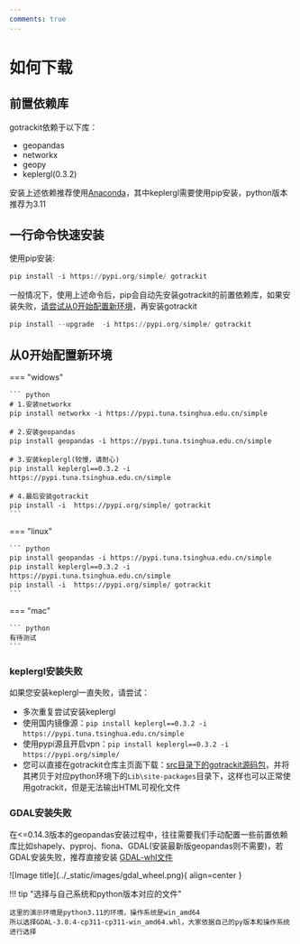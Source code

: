 ```yaml
---
comments: true
---
```


# 如何下载

[Anaconda]: https://www.anaconda.com/download
[GDAL-whl文件]: https://github.com/cgohlke/geospatial-wheels/releases

## 前置依赖库
gotrackit依赖于以下库：

- geopandas
- networkx
- geopy
- keplergl(0.3.2)

安装上述依赖推荐使用[Anaconda]，其中keplergl需要使用pip安装，python版本推荐为3.11


## 一行命令快速安装

使用pip安装:

``` py title="使用pip安装"
pip install -i https://pypi.org/simple/ gotrackit
```

一般情况下，使用上述命令后，pip会自动先安装gotrackit的前置依赖库，如果安装失败，[请尝试从0开始配置新环境](#从0开始配置新环境)，再安装gotrackit

``` py title="已经安装好gotrackit，升级版本可以使用以下命令"
pip install --upgrade  -i https://pypi.org/simple/ gotrackit
```

<a id="从0开始配置新环境"></a>
## 从0开始配置新环境

=== "widows"

    ``` python
    # 1.安装networkx
    pip install networkx -i https://pypi.tuna.tsinghua.edu.cn/simple
    
    # 2.安装geopandas
    pip install geopandas -i https://pypi.tuna.tsinghua.edu.cn/simple

    # 3.安装keplergl(较慢，请耐心)
    pip install keplergl==0.3.2 -i https://pypi.tuna.tsinghua.edu.cn/simple

    # 4.最后安装gotrackit
    pip install -i  https://pypi.org/simple/ gotrackit
    ```

=== "linux"

    ``` python
    pip install geopandas -i https://pypi.tuna.tsinghua.edu.cn/simple
    pip install keplergl==0.3.2 -i https://pypi.tuna.tsinghua.edu.cn/simple
    pip install -i  https://pypi.org/simple/ gotrackit
    ```

=== "mac"

    ``` python
    有待测试
    ```

### keplergl安装失败

如果您安装keplergl一直失败，请尝试：

- 多次重复尝试安装keplergl
- 使用国内镜像源：`pip install keplergl==0.3.2 -i https://pypi.tuna.tsinghua.edu.cn/simple`
- 使用pypi源且开启vpn：`pip install keplergl==0.3.2 -i https://pypi.org/simple/`
- 您可以直接在gotrackit仓库主页面下载：[src目录下的gotrackit源码包](https://github.com/zdsjjtTLG/TrackIt/tree/main/src)，并将其拷贝于对应python环境下的`Lib\site-packages`目录下，这样也可以正常使用gotrackit，但是无法输出HTML可视化文件

### GDAL安装失败
在<=0.14.3版本的geopandas安装过程中，往往需要我们手动配置一些前置依赖库比如shapely、pyproj、fiona、GDAL(安装最新版geopandas则不需要)，若GDAL安装失败，推荐直接安装 [GDAL-whl文件]

<div class="gdal-whl" markdown>
![Image title](../_static/images/gdal_wheel.png){ align=center }
</div>

!!! tip "选择与自己系统和python版本对应的文件"

    这里的演示环境是python3.11的环境，操作系统是win_amd64
    所以选择GDAL-3.8.4-cp311-cp311-win_amd64.whl，大家依据自己的py版本和操作系统进行选择